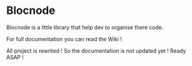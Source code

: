 # Blocnode
Blocnode is a little library that help dev to organise there code.

For full documentation you can read the Wiki !

All project is rewrited ! So the documentation is not updated yet ! 
Ready ASAP !
